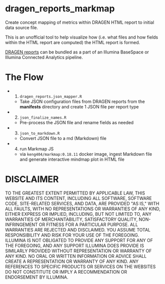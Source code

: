 # dragen_reports_markmap
Create concept mapping of metrics within DRAGEN HTML report to initial data source file.

This is an unofficial tool to help visualize how (i.e. what files and how fields within the HTML report are computed) the HTML report is formed.

[DRAGEN reports](https://help.dragen.illumina.com/product-guides/dragen-v4.4/dragen-reports) can be bundled as a part of an Illumina BaseSpace or Illumina Connected Analytics pipeline.


# The Flow

- 1) ```dragen_reports.json_mapper.R``` 
    - Take JSON configuration files from DRAGEN reports from the **manifests** directory and create 1 JSON file per report type
- 2) ```json_finalize_names.R```
    - Pre-process the JSON file and rename fields as needed
- 3) ```json_to_markdown.R```
    - Convert JSON file to a md (Markdown) file
- 4) run Markmap JS
    - via ```keng404/markmap:0.18.11``` docker image, ingest Markdown file
    and generate interactive mindmap plot in HTML file

# DISCLAIMER

TO THE GREATEST EXTENT PERMITTED BY APPLICABLE LAW, THIS WEBSITE AND ITS CONTENT, INCLUDING ALL SOFTWARE, SOFTWARE CODE, SITE-RELATED SERVICES, AND DATA, ARE PROVIDED "AS IS," WITH ALL FAULTS, WITH NO REPRESENTATIONS OR WARRANTIES OF ANY KIND, EITHER EXPRESS OR IMPLIED, INCLUDING, BUT NOT LIMITED TO, ANY WARRANTIES OF MERCHANTABILITY, SATISFACTORY QUALITY, NON-INFRINGEMENT OR FITNESS FOR A PARTICULAR PURPOSE. ALL WARRANTIES ARE REJECTED AND DISCLAIMED. YOU ASSUME TOTAL RESPONSIBILITY AND RISK FOR YOUR USE OF THE FOREGOING. ILLUMINA IS NOT OBLIGATED TO PROVIDE ANY SUPPORT FOR ANY OF THE FOREGOING, AND ANY SUPPORT ILLUMINA DOES PROVIDE IS SIMILARLY PROVIDED WITHOUT REPRESENTATION OR WARRANTY OF ANY KIND. NO ORAL OR WRITTEN INFORMATION OR ADVICE SHALL CREATE A REPRESENTATION OR WARRANTY OF ANY KIND. ANY REFERENCES TO SPECIFIC PRODUCTS OR SERVICES ON THE WEBSITES DO NOT CONSTITUTE OR IMPLY A RECOMMENDATION OR ENDORSEMENT BY ILLUMINA.
